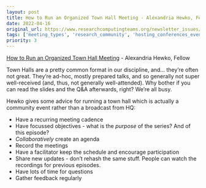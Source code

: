 ```yaml
---
layout: post
title: How to Run an Organized Town Hall Meeting - Alexandria Hewko, Fellow
date: 2022-04-16
original_url: https://www.researchcomputingteams.org/newsletter_issues/0118
tags: ['meeting_types', 'research_community', 'hosting_conferences_events']
priority: 3
---
```


<!-- markdownlint-disable MD033 -->
<!-- markdownlint-disable MD041 -->
<!-- markdownlint-disable MD049 -->

[How to Run an Organized Town Hall Meeting](https://fellow.app/blog/meetings/how-to-run-an-organized-town-hall-meeting/) - Alexandria Hewko, Fellow

Town Halls are a pretty common format in our discipline, and… they’re often not great.  They’re ad-hoc, mostly prepared talks, and so generally not super well-received (and, thus, not generally well-attended).  Why bother if you can read the slides and the Q&A afterwards, right?  We’re all busy.

Hewko gives some advice for running a town hall which is actually a community event rather than a broadcast from HQ:

- Have a recurring meeting cadence
- Have focussed objectives - what is the *purpose* of the series?  And of this episode?
- *Collaboratively* create an agenda
- Record the meetings
- Have a facilitator keep the schedule and encourage participation
- Share new updates - don’t rehash the same stuff.  People can watch the recordings for previous episodes.
- Have lots of time for questions
- Gather feedback regularly